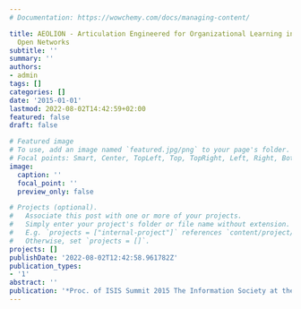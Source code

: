 ```yaml
---
# Documentation: https://wowchemy.com/docs/managing-content/

title: AEOLION - Articulation Engineered for Organizational Learning in Interoperable,
  Open Networks
subtitle: ''
summary: ''
authors:
- admin
tags: []
categories: []
date: '2015-01-01'
lastmod: 2022-08-02T14:42:59+02:00
featured: false
draft: false

# Featured image
# To use, add an image named `featured.jpg/png` to your page's folder.
# Focal points: Smart, Center, TopLeft, Top, TopRight, Left, Right, BottomLeft, Bottom, BottomRight.
image:
  caption: ''
  focal_point: ''
  preview_only: false

# Projects (optional).
#   Associate this post with one or more of your projects.
#   Simply enter your project's folder or file name without extension.
#   E.g. `projects = ["internal-project"]` references `content/project/deep-learning/index.md`.
#   Otherwise, set `projects = []`.
projects: []
publishDate: '2022-08-02T12:42:58.961782Z'
publication_types:
- '1'
abstract: ''
publication: '*Proc. of ISIS Summit 2015 The Information Society at the Crossroads*'
---
```

